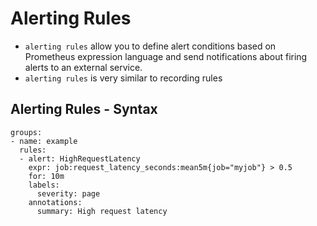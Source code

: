 # Alerting Rules

- `alerting rules` allow you to define alert conditions based on Prometheus expression language and send notifications about firing alerts to an external service.
- `alerting rules` is very similar to recording rules


## Alerting Rules - Syntax

```
groups:
- name: example
  rules:
  - alert: HighRequestLatency
    expr: job:request_latency_seconds:mean5m{job="myjob"} > 0.5
    for: 10m
    labels:
      severity: page
    annotations:
      summary: High request latency
```

